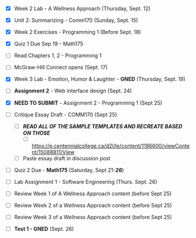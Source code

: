 - [x] Week 2 Lab - A Wellness Approach (Thursday, Sept. 12)
- [x] Unit 2: Summarizing - Comm170 (Sunday, Sept. 15)
- [x] Week 2 Exercises - Programming 1 (Before Sept. 18)
- [x] Quiz 1 Due Sep 19 - Math175
- [ ] Read Chapters 1, 2 - Programming 1
- [ ] McGraw-Hill Connect opens (Sept. 17)
- [x] Week 3 Lab - Emotion, Humor & Laughter - **GNED** (Thursday, Sept. 19)

- [ ] **Assignment 2** - Web interface design (Sept. 24)
- [x] **NEED TO SUBMIT** - Assignment 2 - Programming 1 (Sept 25)
- [ ]  Critique Essay Draft - COMM170 (Sept 25)
	- [ ] ***READ ALL OF THE SAMPLE TEMPLATES AND RECREATE BASED ON THOSE***
		- [ ] https://e.centennialcollege.ca/d2l/le/content/1186600/viewContent/15088811/View
	- [ ] Paste essay draft in discussion post

- [ ] Quiz 2 Due - **Math175**  (Saturday, Sept 21-***26***)
- [ ] Lab Assignment 1 - Software Engineering (Thurs. Sept. 26)

- [ ] Review Week 1 of A Wellness Approach content (before Sept 25)
- [ ] Review Week 2 of a Wellness Approach content (before Sept 25)
- [ ] Review Week 3 of a Wellness Approach content (before Sept 25)
- [ ] **Test 1 - GNED** (Sept. 26)

